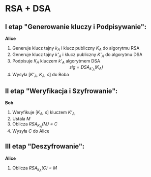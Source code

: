 # RSA + DSA


## I etap "Generowanie kluczy i Podpisywanie":
**Alice**
1. Generuje klucz tajny *k<sub>A</sub>* i klucz publiczny *K<sub>A<sub>* do algorytmu RSA
2. Generuje klucz tajny *k'<sub>A</sub>* i klucz publiczny *K'<sub>A<sub>* do algorytmu DSA
3. Podpisuje *K<sub>A<sub>* kluczem *k'<sub>A</sub>* algorytmem DSA <div align="center">*sig = DSA<sub>k'<sub>A</sub></sub>(K<sub>A</sub>)*</div>
4. Wysyła [*K'<sub>A</sub>, K<sub>A</sub>, s*] do Boba

## II etap "Weryfikacja i Szyfrowanie":
**Bob**
1. Weryfikuje [*K<sub>A</sub>, s*] kluczem *K'<sub>A</sub>*
2. Ustala *M*
3. Oblicza *RSA<sub>K<sub>A</sub></sub>(M) = C*
4. Wysyła *C* do Alice

## III etap "Deszyfrowanie":
**Alice**
1. Oblicza *RSA<sub>k<sub>A</sub></sub>(C) = M*
